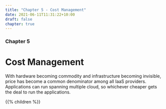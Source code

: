 ```yaml
---
title: "Chapter 5 - Cost Management"
date: 2021-06-11T11:31:22+10:00
draft: false
chapter: true
---
```


### Chapter 5

# Cost Management

With hardware becoming commodity and infrastructure becoming invisible, price has become a common denominator among all IaaS providers. Applications can run spanning multiple cloud, so whichever cheaper gets the deal to run the applications.

{{% children %}}